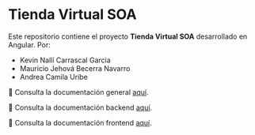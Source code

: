 # Tienda Virtual SOA

Este repositorio contiene el proyecto **Tienda Virtual SOA** desarrollado en Angular.
Por:
- Kevin Nallí Carrascal Garcia
- Mauricio Jehová Becerra Navarro
- Andrea Camila Uribe

📄 Consulta la documentación general [aquí](TiendaVirtual_SOA/docs/README.md).

📄 Consulta la documentación backend [aquí](TiendaVirtual_SOA/docs/backend.md).

📄 Consulta la documentación frontend [aquí](TiendaVirtual_SOA/docs/frontend.md).
